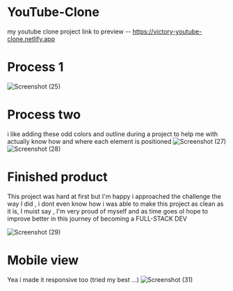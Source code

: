 # YouTube-Clone

my youtube clone project 
link to preview -- https://victory-youtube-clone.netlify.app

# Process 1

![Screenshot (25)](https://user-images.githubusercontent.com/71198309/154720811-0600824a-fe39-4c91-a7e1-a39ccde0e17d.png)

# Process two
i like adding these odd colors and outline during a project to help me with actually know how and where each element is positioned
![Screenshot (27)](https://user-images.githubusercontent.com/71198309/154721051-ca1262b4-bba0-4ad9-9ca2-e73c516673f0.png)
![Screenshot (28)](https://user-images.githubusercontent.com/71198309/154721092-091dace6-d6e0-4c23-8c28-c3fce23c5876.png)

# Finished product
This project was hard at first but I'm happy i approached the challenge the way I did , i dont even know how i was able to make this project as clean as it is, I muist say ,   I'm very proud of myself and as time goes oI hope to improve  better in this journey of becoming a FULL-STACK DEV

![Screenshot (29)](https://user-images.githubusercontent.com/71198309/154721684-ee89f104-2064-452d-8494-c31b1a90c184.png)

# Mobile view
Yea i made it responsive too (tried my best ...)
![Screenshot (31)](https://user-images.githubusercontent.com/71198309/154721808-e593d618-041c-47b1-a890-8cbd98c19c96.png)
